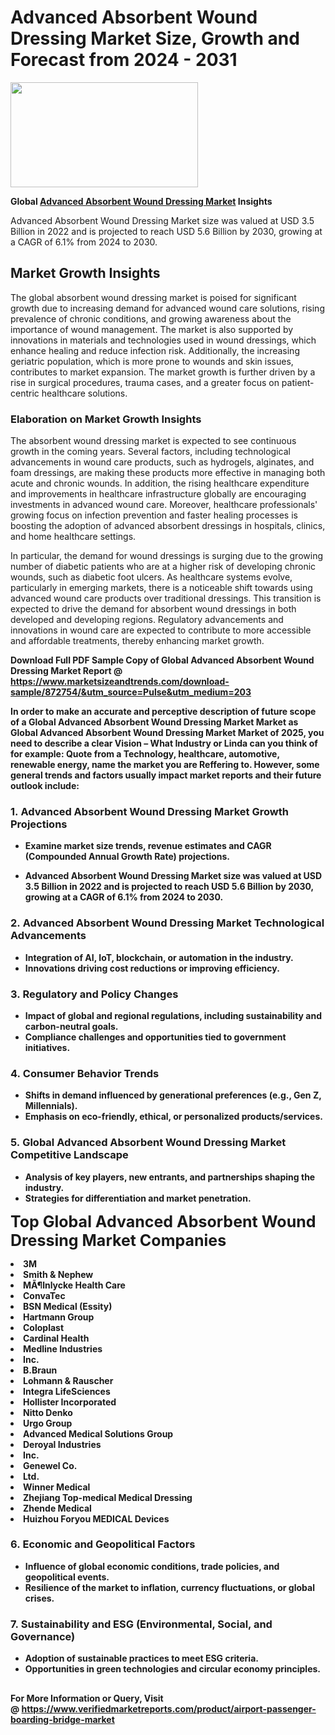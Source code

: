 <H1>Advanced Absorbent Wound Dressing Market Size, Growth and Forecast from 2024 - 2031</H1><img class="aligncenter size-medium wp-image-584254" src="https://thirdeyenews.in/wp-content/uploads/2024/09/Global-Market-Research-300x168.jpeg" alt="" width="300" height="168" /><p><strong>Global&nbsp;<a href="https://www.marketsizeandtrends.com/download-sample/872754/&amp;utm_source=Pulse&amp;utm_medium=203">Advanced Absorbent Wound Dressing Market</a> Insights</strong></p><p>Advanced Absorbent Wound Dressing Market size was valued at USD 3.5 Billion in 2022 and is projected to reach USD 5.6 Billion by 2030, growing at a CAGR of 6.1% from 2024 to 2030.</p><p><h2>Market Growth Insights</h2> <p>The global absorbent wound dressing market is poised for significant growth due to increasing demand for advanced wound care solutions, rising prevalence of chronic conditions, and growing awareness about the importance of wound management. The market is also supported by innovations in materials and technologies used in wound dressings, which enhance healing and reduce infection risk. Additionally, the increasing geriatric population, which is more prone to wounds and skin issues, contributes to market expansion. The market growth is further driven by a rise in surgical procedures, trauma cases, and a greater focus on patient-centric healthcare solutions.</p> <p><strong></strong></p> <h3>Elaboration on Market Growth Insights</h3> <p>The absorbent wound dressing market is expected to see continuous growth in the coming years. Several factors, including technological advancements in wound care products, such as hydrogels, alginates, and foam dressings, are making these products more effective in managing both acute and chronic wounds. In addition, the rising healthcare expenditure and improvements in healthcare infrastructure globally are encouraging investments in advanced wound care. Moreover, healthcare professionals' growing focus on infection prevention and faster healing processes is boosting the adoption of advanced absorbent dressings in hospitals, clinics, and home healthcare settings.</p> <p>In particular, the demand for wound dressings is surging due to the growing number of diabetic patients who are at a higher risk of developing chronic wounds, such as diabetic foot ulcers. As healthcare systems evolve, particularly in emerging markets, there is a noticeable shift towards using advanced wound care products over traditional dressings. This transition is expected to drive the demand for absorbent wound dressings in both developed and developing regions. Regulatory advancements and innovations in wound care are expected to contribute to more accessible and affordable treatments, thereby enhancing market growth.</p> <p><strong></p><p><span class=""><strong>Download Full PDF Sample Copy of Global Advanced Absorbent Wound Dressing Market Report</strong> @ <a href="https://www.marketsizeandtrends.com/download-sample/872754/&amp;utm_source=Pulse&amp;utm_medium=203" target="_blank">https://www.marketsizeandtrends.com/download-sample/872754/&amp;utm_source=Pulse&amp;utm_medium=203</a></span></p><p>In order to make an accurate and perceptive description of future scope of a Global&nbsp;Advanced Absorbent Wound Dressing Market Market as Global&nbsp;Advanced Absorbent Wound Dressing Market Market of 2025, you need to describe a clear Vision &ndash; What Industry or Linda can you think of for example: Quote from a Technology, healthcare, automotive, renewable energy, name the market you are Reffering to. However, some general trends and factors usually impact market reports and their future outlook include:</p><h3>1.&nbsp;<strong>Advanced Absorbent Wound Dressing Market Growth Projections</strong></h3><ul><li>Examine market size trends, revenue estimates and CAGR (Compounded Annual Growth Rate) projections.</li><li><p>Advanced Absorbent Wound Dressing Market size was valued at USD 3.5 Billion in 2022 and is projected to reach USD 5.6 Billion by 2030, growing at a CAGR of 6.1% from 2024 to 2030.</p></li></ul><h3>2.&nbsp;<strong>Advanced Absorbent Wound Dressing Market Technological Advancements</strong></h3><ul><li>Integration of AI, IoT, blockchain, or automation in the industry.</li><li>Innovations driving cost reductions or improving efficiency.</li></ul><h3>3.&nbsp;<strong>Regulatory and Policy Changes</strong></h3><ul><li>Impact of global and regional regulations, including sustainability and carbon-neutral goals.</li><li>Compliance challenges and opportunities tied to government initiatives.</li></ul><h3>4.&nbsp;<strong>Consumer Behavior Trends</strong></h3><ul><li>Shifts in demand influenced by generational preferences (e.g., Gen Z, Millennials).</li><li>Emphasis on eco-friendly, ethical, or personalized products/services.</li></ul><h3>5.&nbsp;<strong>Global Advanced Absorbent Wound Dressing Market Competitive Landscape</strong></h3><ul><li>Analysis of key players, new entrants, and partnerships shaping the industry.</li><li>Strategies for differentiation and market penetration.</li></ul><p data-pm-slice="1 1 []"><span style="color: inherit; font-family: inherit; font-size: 25px;">Top Global Advanced Absorbent Wound Dressing Market Companies</span></p><div class="" data-test-id=""><p><li>3M</li><li> Smith & Nephew</li><li> MÃ¶lnlycke Health Care</li><li> ConvaTec</li><li> BSN Medical (Essity)</li><li> Hartmann Group</li><li> Coloplast</li><li> Cardinal Health</li><li> Medline Industries</li><li> Inc.</li><li> B.Braun</li><li> Lohmann & Rauscher</li><li> Integra LifeSciences</li><li> Hollister Incorporated</li><li> Nitto Denko</li><li> Urgo Group</li><li> Advanced Medical Solutions Group</li><li> Deroyal Industries</li><li> Inc.</li><li> Genewel Co.</li><li> Ltd.</li><li> Winner Medical</li><li> Zhejiang Top-medical Medical Dressing</li><li> Zhende Medical</li><li> Huizhou Foryou MEDICAL Devices</li></p></div><h3>6.&nbsp;<strong>Economic and Geopolitical Factors</strong></h3><ul><li>Influence of global economic conditions, trade policies, and geopolitical events.</li><li>Resilience of the market to inflation, currency fluctuations, or global crises.</li></ul><h3>7.&nbsp;<strong>Sustainability and ESG (Environmental, Social, and Governance)</strong></h3><ul><li>Adoption of sustainable practices to meet ESG criteria.</li><li>Opportunities in green technologies and circular economy principles.</li></ul><h2><strong style="font-size: 14px;">For More Information or Query, Visit @&nbsp;</strong><a style="background-color: #ffffff; font-size: 14px;" href="https://www.marketsizeandtrends.com/report/advanced-absorbent-wound-dressing-market/" target="_blank">https://www.verifiedmarketreports.com/product/airport-passenger-boarding-bridge-market</a></h2>
